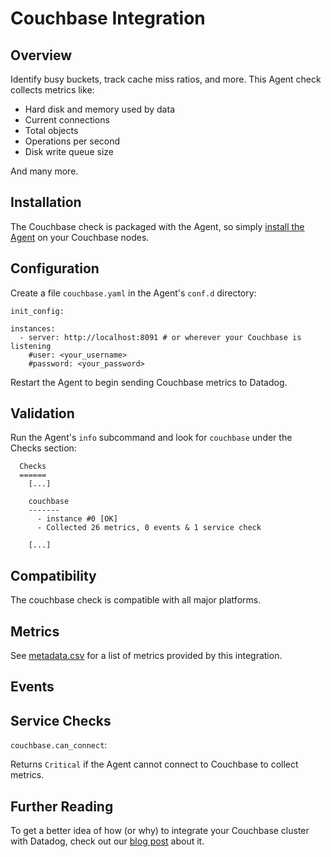 # Couchbase Integration

## Overview

Identify busy buckets, track cache miss ratios, and more. This Agent check collects metrics like:

* Hard disk and memory used by data
* Current connections
* Total objects
* Operations per second
* Disk write queue size

And many more.

## Installation

The Couchbase check is packaged with the Agent, so simply [install the Agent](https://app.datadoghq.com/account/settings#agent) on your Couchbase nodes.

## Configuration

Create a file `couchbase.yaml` in the Agent's `conf.d` directory:

```
init_config:

instances:
  - server: http://localhost:8091 # or wherever your Couchbase is listening
    #user: <your_username>
    #password: <your_password>
```

Restart the Agent to begin sending Couchbase metrics to Datadog.

## Validation

Run the Agent's `info` subcommand and look for `couchbase` under the Checks section:

```
  Checks
  ======
    [...]

    couchbase
    -------
      - instance #0 [OK]
      - Collected 26 metrics, 0 events & 1 service check

    [...]
```

## Compatibility

The couchbase check is compatible with all major platforms.

## Metrics

See [metadata.csv](https://github.com/DataDog/integrations-core/blob/master/couchbase/metadata.csv) for a list of metrics provided by this integration.

## Events

## Service Checks

`couchbase.can_connect`:

Returns `Critical` if the Agent cannot connect to Couchbase to collect metrics.

## Further Reading

To get a better idea of how (or why) to integrate your Couchbase cluster with Datadog, check out our [blog post](https://www.datadoghq.com/blog/monitoring-couchbase-performance-datadog/) about it.
